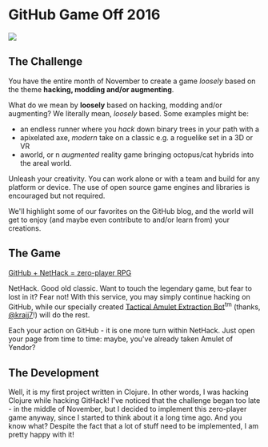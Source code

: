 # GitHub Game Off 2016

![](https://cloud.githubusercontent.com/assets/121322/19498019/d8827370-9543-11e6-82d8-6da822b6147b.png)

## The Challenge

You have the entire  month of November to create a game  *loosely* based on the
theme **hacking, modding and/or augmenting**.

What do we mean by **loosely**  based on hacking, modding and/or augmenting? We
literally mean, *loosely* based. Some examples might be:

* an endless  runner where  you *hack* down  binary trees in  your path  with a
* apixelated axe, *modern* take on a classic e.g. a roguelike set in a 3D or VR
* aworld, or n  *augmented* reality game bringing octopus/cat  hybrids into the
  areal world.

Unleash your creativity.  You can work alone  or with a team and  build for any
platform  or device.  The use  of  open source  game engines  and libraries  is
encouraged but not required.

We'll highlight some  of our favorites on  the GitHub blog, and  the world will
get to enjoy (and maybe even contribute to and/or learn from) your creations.

## The Game

[GitHub + NetHack = zero-player RPG][githack]

NetHack.  Good  old  classic.  Want  to touch  the  legendary  game,  but  fear
to  lost  in  it?  Fear  not!  With  this  service,  you  may  simply  continue
hacking  on GitHub,  while our  specially created  [Tactical Amulet  Extraction
Bot][bothack]<sup>tm</sup> (thanks, [@krajj7][]!) will do the rest.

Each your action on GitHub - it is one more turn within NetHack. Just open your
page from time to time: maybe, you've already taken Amulet of Yendor?

## The Development

Well, it is my first project written  in Clojure. In other words, I was hacking
Clojure while hacking GitHack! I've noticed that the challenge began too late -
in the  middle of November,  but I decided  to implement this  zero-player game
anyway, since I started  to think about it a long time ago.  And you know what?
Despite the fact that a lot of stuff  need to be implemented, I am pretty happy
with it!

[githack]: http://githack.com/
[bothack]: https://github.com/krajj7/BotHack
[@krajj7]: https://github.com/krajj7/

